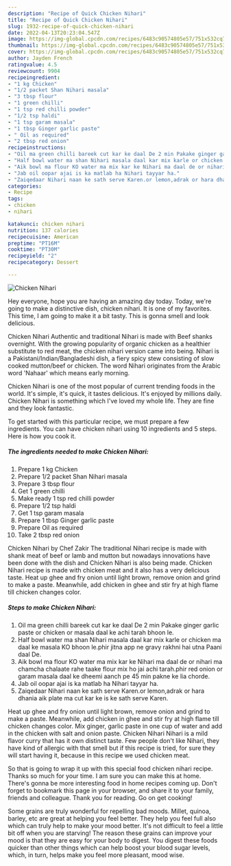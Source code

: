 ```yaml
---
description: "Recipe of Quick Chicken Nihari"
title: "Recipe of Quick Chicken Nihari"
slug: 1932-recipe-of-quick-chicken-nihari
date: 2022-04-13T20:23:04.547Z
image: https://img-global.cpcdn.com/recipes/6483c90574805e57/751x532cq70/chicken-nihari-recipe-main-photo.jpg
thumbnail: https://img-global.cpcdn.com/recipes/6483c90574805e57/751x532cq70/chicken-nihari-recipe-main-photo.jpg
cover: https://img-global.cpcdn.com/recipes/6483c90574805e57/751x532cq70/chicken-nihari-recipe-main-photo.jpg
author: Jayden French
ratingvalue: 4.5
reviewcount: 9904
recipeingredient:
- "1 kg Chicken"
- "1/2 packet Shan Nihari masala"
- "3 tbsp flour"
- "1 green chilli"
- "1 tsp red chilli powder"
- "1/2 tsp haldi"
- "1 tsp garam masala"
- "1 tbsp Ginger garlic paste"
- " Oil as required"
- "2 tbsp red onion"
recipeinstructions:
- "Oil ma green chilli bareek cut kar ke daal De 2 min Pakake ginger garlic paste or chicken or masala daal ke achi tarah bhoon le."
- "Half bowl water ma shan Nihari masala daal kar mix karle or chicken ma daal ke masala KO bhoon le.phir jitna app ne gravy rakhni hai utna Paani daal De."
- "Aik bowl ma flour KO water ma mix kar ke Nihari ma daal de or nihari ma chamcha chalaate rahe taake flour mix ho jai achi tarah.phir red onion or garam masala daal ke dheemi aanch pe 45 min pakne ke lia chorde."
- "Jab oil oopar ajai is ka matlab ha Nihari tayyar ha."
- "Zaiqedaar Nihari naan ke sath serve Karen.or lemon,adrak or hara dhania aik plate ma cut kar ke is ke sath serve Karen."
categories:
- Recipe
tags:
- chicken
- nihari

katakunci: chicken nihari 
nutrition: 137 calories
recipecuisine: American
preptime: "PT16M"
cooktime: "PT30M"
recipeyield: "2"
recipecategory: Dessert

---
```



![Chicken Nihari](https://img-global.cpcdn.com/recipes/6483c90574805e57/751x532cq70/chicken-nihari-recipe-main-photo.jpg)

Hey everyone, hope you are having an amazing day today. Today, we're going to make a distinctive dish, chicken nihari. It is one of my favorites. This time, I am going to make it a bit tasty. This is gonna smell and look delicious.

Chicken Nihari Authentic and traditional Nihari is made with Beef shanks overnight. With the growing popularity of organic chicken as a healthier substitute to red meat, the chicken nihari version came into being. Nihari is a Pakistani/Indian/Bangladeshi dish, a fiery spicy stew consisting of slow cooked mutton/beef or chicken. The word Nihari originates from the Arabic word &#39;Nahaar&#39; which means early morning.

Chicken Nihari is one of the most popular of current trending foods in the world. It's simple, it's quick, it tastes delicious. It's enjoyed by millions daily. Chicken Nihari is something which I've loved my whole life. They are fine and they look fantastic.


To get started with this particular recipe, we must prepare a few ingredients. You can have chicken nihari using 10 ingredients and 5 steps. Here is how you cook it.

<!--inarticleads1-->

##### The ingredients needed to make Chicken Nihari:

1. Prepare 1 kg Chicken
1. Prepare 1/2 packet Shan Nihari masala
1. Prepare 3 tbsp flour
1. Get 1 green chilli
1. Make ready 1 tsp red chilli powder
1. Prepare 1/2 tsp haldi
1. Get 1 tsp garam masala
1. Prepare 1 tbsp Ginger garlic paste
1. Prepare  Oil as required
1. Take 2 tbsp red onion


Chicken Nihari by Chef Zakir The traditional Nihari recipe is made with shank meat of beef or lamb and mutton but nowadays innovations have been done with the dish and Chicken Nihari is also being made. Chicken Nihari recipe is made with chicken meat and it also has a very delicious taste. Heat up ghee and fry onion until light brown, remove onion and grind to make a paste. Meanwhile, add chicken in ghee and stir fry at high flame till chicken changes color. 

<!--inarticleads2-->

##### Steps to make Chicken Nihari:

1. Oil ma green chilli bareek cut kar ke daal De 2 min Pakake ginger garlic paste or chicken or masala daal ke achi tarah bhoon le.
1. Half bowl water ma shan Nihari masala daal kar mix karle or chicken ma daal ke masala KO bhoon le.phir jitna app ne gravy rakhni hai utna Paani daal De.
1. Aik bowl ma flour KO water ma mix kar ke Nihari ma daal de or nihari ma chamcha chalaate rahe taake flour mix ho jai achi tarah.phir red onion or garam masala daal ke dheemi aanch pe 45 min pakne ke lia chorde.
1. Jab oil oopar ajai is ka matlab ha Nihari tayyar ha.
1. Zaiqedaar Nihari naan ke sath serve Karen.or lemon,adrak or hara dhania aik plate ma cut kar ke is ke sath serve Karen.


Heat up ghee and fry onion until light brown, remove onion and grind to make a paste. Meanwhile, add chicken in ghee and stir fry at high flame till chicken changes color. Mix ginger, garlic paste in one cup of water and add in the chicken with salt and onion paste. Chicken Nihari Nihari is a mild flavor curry that has it own distinct taste. Few people don&#39;t like Nihari, they have kind of allergic with that smell but if this recipe is tried, for sure they will start having it, because in this recipe we used chicken meat. 

So that is going to wrap it up with this special food chicken nihari recipe. Thanks so much for your time. I am sure you can make this at home. There's gonna be more interesting food in home recipes coming up. Don't forget to bookmark this page in your browser, and share it to your family, friends and colleague. Thank you for reading. Go on get cooking!

Some grains are truly wonderful for repelling bad moods. Millet, quinoa, barley, etc are great at helping you feel better. They help you feel full also which can truly help to make your mood better. It's not difficult to feel a little bit off when you are starving! The reason these grains can improve your mood is that they are easy for your body to digest. You digest these foods quicker than other things which can help boost your blood sugar levels, which, in turn, helps make you feel more pleasant, mood wise.

